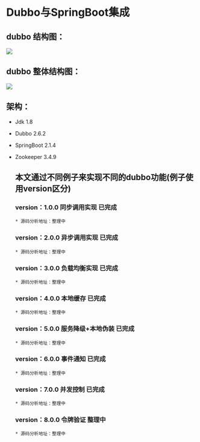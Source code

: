 # Dubbo与SpringBoot集成

## dubbo 结构图：

![](http://dubbo.apache.org/docs/zh-cn/user/sources/images/dubbo-architecture.jpg)

## dubbo 整体结构图：

![](https://images2017.cnblogs.com/blog/1147548/201709/1147548-20170928141450169-1251868962.png)

## 架构：
* Jdk 1.8
* Dubbo 2.6.2
* SpringBoot 2.1.4
* Zookeeper 3.4.9

  ## 本文通过不同例子来实现不同的dubbo功能(例子使用version区分)
  
  ### version：1.0.0 同步调用实现 已完成
      * 源码分析地址：整理中
  ### version：2.0.0 异步调用实现 已完成
      * 源码分析地址：整理中
  ### version：3.0.0 负载均衡实现 已完成
      * 源码分析地址：整理中
  ### version：4.0.0 本地缓存 已完成
      * 源码分析地址：整理中
  ### version：5.0.0 服务降级+本地伪装 已完成
      * 源码分析地址：整理中
  ### version：6.0.0 事件通知 已完成
      * 源码分析地址：整理中
  ### version：7.0.0 并发控制 已完成
      * 源码分析地址：整理中
  ### version：8.0.0 令牌验证 整理中
      * 源码分析地址：整理中
  
  

        
       
